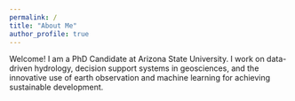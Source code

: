 ```yaml
---
permalink: /
title: "About Me"
author_profile: true
---
```

Welcome! I am a PhD Candidate at Arizona State University. I work on data-driven hydrology, decision support systems in geosciences, and the innovative use of earth observation and machine learning for achieving sustainable development.
